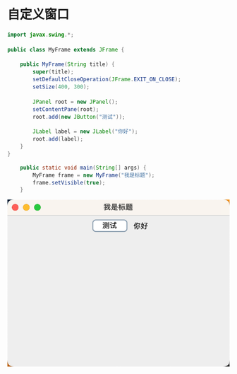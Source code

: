# 自定义窗口

```java
import javax.swing.*;

public class MyFrame extends JFrame {

    public MyFrame(String title) {
        super(title);
        setDefaultCloseOperation(JFrame.EXIT_ON_CLOSE);
        setSize(400, 300);

        JPanel root = new JPanel();
        setContentPane(root);
        root.add(new JButton("测试"));

        JLabel label = new JLabel("你好");
        root.add(label);
    }
}
```

```java
    public static void main(String[] args) {
        MyFrame frame = new MyFrame("我是标题");
        frame.setVisible(true);
    }
```



![image-20230426232652542](https://raw.githubusercontent.com/huxiaoning/img/master/20230426232652.png)